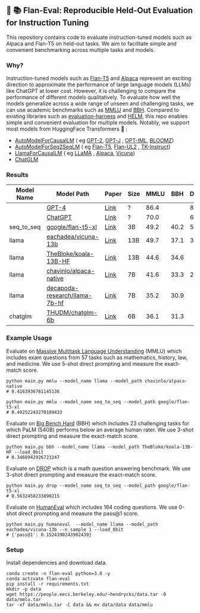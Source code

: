 ## 🍮 📚 Flan-Eval: Reproducible Held-Out Evaluation for Instruction Tuning

This repository contains code to evaluate instruction-tuned models such as Alpaca and Flan-T5 on held-out
tasks.
We aim to facilitate simple and convenient benchmarking across multiple tasks and models.

### Why?

Instruction-tuned models such as [Flan-T5](https://arxiv.org/abs/2210.11416)
and [Alpaca](https://crfm.stanford.edu/2023/03/13/alpaca.html) represent an exciting direction to approximate the
performance of large language models (LLMs) like ChatGPT at lower cost.
However, it is challenging to compare the performance of different models qualitatively.
To evaluate how well the models generalize across a wide range of unseen and challenging tasks, we can use academic
benchmarks such as [MMLU](https://arxiv.org/abs/2009.03300) and [BBH](https://arxiv.org/abs/2210.09261).
Compared to existing libraries such as [evaluation-harness](https://github.com/EleutherAI/lm-evaluation-harness)
and [HELM](https://github.com/stanford-crfm/helm), this repo enables simple and convenient evaluation for multiple
models.
Notably, we support most models from HuggingFace Transformers 🤗 :

- [AutoModelForCausalLM](https://huggingface.co/docs/transformers/model_doc/auto#transformers.AutoModelForCausalLM) (
  eg [GPT-2](https://huggingface.co/gpt2-xl), [GPT-J](https://huggingface.co/EleutherAI/gpt-j-6b)
  , [OPT-IML](https://huggingface.co/facebook/opt-iml-max-1.3b), [BLOOMZ](https://huggingface.co/bigscience/bloomz-7b1))
- [AutoModelForSeq2SeqLM](https://huggingface.co/docs/transformers/model_doc/auto#transformers.AutoModelForSeq2SeqLM) (
  eg [Flan-T5](https://huggingface.co/google/flan-t5-xl), [Flan-UL2](https://huggingface.co/google/flan-ul2)
  , [TK-Instruct](https://huggingface.co/allenai/tk-instruct-3b-def))
- [LlamaForCausalLM](https://huggingface.co/docs/transformers/main/model_doc/llama#transformers.LlamaForCausalLM) (
  eg [LLaMA](https://huggingface.co/decapoda-research/llama-7b-hf)
  , [Alpaca](https://huggingface.co/chavinlo/alpaca-native), [Vicuna](https://huggingface.co/chavinlo/vicuna))
- [ChatGLM](https://huggingface.co/THUDM/chatglm-6b)

### Results

| Model Name | Model Path                                                                            | Paper                                                    | Size | MMLU | BBH  | DROP | HumanEval |
|------------|---------------------------------------------------------------------------------------|----------------------------------------------------------|------|------|------|------|-----------|
|            | [GPT-4](https://openai.com/product/gpt-4)                                             | [Link](https://arxiv.org/abs/2303.08774)                 | ?    | 86.4 |      | 80.9 | 67.0      |
|            | [ChatGPT](https://openai.com/blog/chatgpt)                                            | [Link](https://arxiv.org/abs/2303.08774)                 | ?    | 70.0 |      | 64.1 | 48.1      |
| seq_to_seq | [google/flan-t5-xl](https://huggingface.co/google/flan-t5-xl)                         | [Link](https://arxiv.org/abs/2210.11416)                 | 3B   | 49.2 | 40.2 | 56.3 |           |
| llama      | [eachadea/vicuna-13b](https://huggingface.co/eachadea/vicuna-13b)                     | [Link](https://vicuna.lmsys.org/)                        | 13B  | 49.7 | 37.1 | 32.9 | 15.2      |
| llama      | [TheBloke/koala-13B-HF](https://huggingface.co/TheBloke/koala-13B-HF)                 | [Link](https://bair.berkeley.edu/blog/2023/04/03/koala/) | 13B  | 44.6 | 34.6 |      | 11.0      |
| llama      | [chavinlo/alpaca-native](https://huggingface.co/chavinlo/alpaca-native)               | [Link](https://crfm.stanford.edu/2023/03/13/alpaca.html) | 7B   | 41.6 | 33.3 | 26.3 | 10.3      |
| llama      | [decapoda-research/llama-7b-hf](https://huggingface.co/decapoda-research/llama-7b-hf) | [Link](https://arxiv.org/abs/2302.13971)                 | 7B   | 35.2 | 30.9 |      | 10.3      |
| chatglm    | [THUDM/chatglm-6b](https://huggingface.co/THUDM/chatglm-6b)                           | [Link](https://arxiv.org/abs/2210.02414)                 | 6B   | 36.1 | 31.3 |      | 3.1       |

### Example Usage

Evaluate on [Massive Multitask Language Understanding](https://huggingface.co/datasets/lukaemon/mmlu) (MMLU) which
includes exam questions from 57 tasks such as mathematics, history, law, and medicine.
We use 5-shot direct prompting and measure the exact-match score.

```
python main.py mmlu --model_name llama --model_path chavinlo/alpaca-native
# 0.4163936761145136

python main.py mmlu --model_name seq_to_seq --model_path google/flan-t5-xl 
# 0.49252243270189433
```

Evaluate on [Big Bench Hard](https://huggingface.co/datasets/lukaemon/bbh) (BBH) which includes 23 challenging tasks for
which PaLM (540B) performs below an average human rater.
We use 3-shot direct prompting and measure the exact-match score.

```
python main.py bbh --model_name llama --model_path TheBloke/koala-13B-HF --load_8bit
# 0.3468942926723247
```

Evaluate on [DROP](https://huggingface.co/datasets/drop) which is a math question answering benchmark.
We use 3-shot direct prompting and measure the exact-match score.

```
python main.py drop --model_name seq_to_seq --model_path google/flan-t5-xl 
# 0.5632458233890215
```

Evaluate on [HumanEval](https://huggingface.co/datasets/openai_humaneval) which includes 164 coding questions.
We use 0-shot direct prompting and measure the pass@1 score.

```
python main.py humaneval  --model_name llama --model_path eachadea/vicuna-13b --n_sample 1 --load_8bit
# {'pass@1': 0.1524390243902439}
```

### Setup

Install dependencies and download data.

```
conda create -n flan-eval python=3.8 -y
conda activate flan-eval
pip install -r requirements.txt
mkdir -p data
wget https://people.eecs.berkeley.edu/~hendrycks/data.tar -O data/mmlu.tar
tar -xf data/mmlu.tar -C data && mv data/data data/mmlu
```
